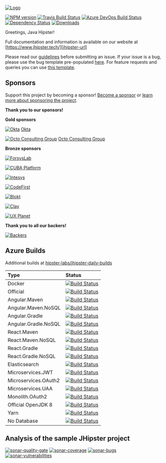 [![Logo][jhipster-image]][jhipster-url]

[![NPM version][npm-image]][npm-url] [![Travis Build Status][travis-image]][travis-url-main] [![Azure DevOps Build Status][azure-devops-image]][azure-devops-url-main] [![Dependency Status][daviddm-image]][daviddm-url] [![Downloads][npmcharts-image]][npmcharts-url]

Greetings, Java Hipster!

Full documentation and information is available on our website at [https://www.jhipster.tech/][jhipster-url]

Please read our [guidelines](/CONTRIBUTING.md#submitting-an-issue) before submitting an issue. If your issue is a bug, please use the bug template pre-populated [here][issue-template]. For feature requests and queries you can use [this template][feature-template].

## Sponsors

Support this project by becoming a sponsor! [Become a sponsor](https://opencollective.com/generator-jhipster) or [learn more about sponsoring the project](https://www.jhipster.tech/sponsors/).

**Thank you to our sponsors!**

**Gold sponsors**

[![Okta][okta-image]][okta-url]
[Okta][okta-url]

[![Octo Consulting Group][octoconsulting-image]][octoconsulting-url]
[Octo Consulting Group][octoconsulting-url]

**Bronze sponsors**

[![ForsysLab][forsyslab-image]][forsyslab-url]

[![CUBA Platform][cubaplatform-image]][cubaplatform-url]

[![Intesys][intesys-image]][intesys-url]

[![CodeFirst][codefirst-image]][codefirst-url]

[![Blokt][blokt-image]][blokt-url]

[![Clay][clay-image]][clay-url]

[![UX Planet][uxplanet-image]][uxplanet-url]

**Thank you to all our backers!**

[![Backers][backers-image]][backers-url]

## Azure Builds

Additional builds at [hipster-labs/jhipster-daily-builds](https://github.com/hipster-labs/jhipster-daily-builds)

| Type                 | Status                                                 |
| :------------------- | :----------------------------------------------------- |
| Docker               | [![Build Status][img-docker]][azure-url]               |
| Official             | [![Build Status][img-official]][azure-url]             |
| Angular.Maven        | [![Build Status][img-angular-maven]][azure-url]        |
| Angular.Maven.NoSQL  | [![Build Status][img-angular-maven-nosql]][azure-url]  |
| Angular.Gradle       | [![Build Status][img-angular-gradle]][azure-url]       |
| Angular.Gradle.NoSQL | [![Build Status][img-angular-gradle-nosql]][azure-url] |
| React.Maven          | [![Build Status][img-react-maven]][azure-url]          |
| React.Maven.NoSQL    | [![Build Status][img-react-maven-nosql]][azure-url]    |
| React.Gradle         | [![Build Status][img-react-gradle]][azure-url]         |
| React.Gradle.NoSQL   | [![Build Status][img-react-gradle-nosql]][azure-url]   |
| Elasticsearch        | [![Build Status][img-elasticsearch]][azure-url]        |
| Microservices.JWT    | [![Build Status][img-ms-jwt]][azure-url]               |
| Microservices.OAuth2 | [![Build Status][img-ms-oauth2]][azure-url]            |
| Microservices.UAA    | [![Build Status][img-ms-uaa]][azure-url]               |
| Monolith.OAuth2      | [![Build Status][img-monolith-oauth2]][azure-url]      |
| Official OpenJDK 8   | [![Build Status][img-official-openjdk8]][azure-url]    |
| Yarn                 | [![Build Status][img-yarn]][azure-url]                 |
| No Database          | [![Build Status][img-nodatabase]][azure-url]           |

## Analysis of the sample JHipster project

[![sonar-quality-gate][sonar-quality-gate]][sonar-url] [![sonar-coverage][sonar-coverage]][sonar-url] [![sonar-bugs][sonar-bugs]][sonar-url] [![sonar-vulnerabilities][sonar-vulnerabilities]][sonar-url]

[azure-url]: https://dev.azure.com/hipster-labs/jhipster-daily-builds/_build
[img-docker]: https://dev.azure.com/hipster-labs/jhipster-daily-builds/_apis/build/status/Docker.Image
[img-official]: https://dev.azure.com/hipster-labs/jhipster-daily-builds/_apis/build/status/Official
[img-angular-maven]: https://dev.azure.com/hipster-labs/jhipster-daily-builds/_apis/build/status/Angular.Maven
[img-angular-maven-nosql]: https://dev.azure.com/hipster-labs/jhipster-daily-builds/_apis/build/status/Angular.Maven.NoSQL
[img-angular-gradle]: https://dev.azure.com/hipster-labs/jhipster-daily-builds/_apis/build/status/Angular.Gradle
[img-angular-gradle-nosql]: https://dev.azure.com/hipster-labs/jhipster-daily-builds/_apis/build/status/Angular.Gradle.NoSQL
[img-react-maven]: https://dev.azure.com/hipster-labs/jhipster-daily-builds/_apis/build/status/React.Maven
[img-react-maven-nosql]: https://dev.azure.com/hipster-labs/jhipster-daily-builds/_apis/build/status/React.Maven.NoSQL
[img-react-gradle]: https://dev.azure.com/hipster-labs/jhipster-daily-builds/_apis/build/status/React.Gradle
[img-react-gradle-nosql]: https://dev.azure.com/hipster-labs/jhipster-daily-builds/_apis/build/status/React.Gradle.NoSQL
[img-elasticsearch]: https://dev.azure.com/hipster-labs/jhipster-daily-builds/_apis/build/status/Elasticsearch
[img-ms-jwt]: https://dev.azure.com/hipster-labs/jhipster-daily-builds/_apis/build/status/Microservices.JWT
[img-ms-oauth2]: https://dev.azure.com/hipster-labs/jhipster-daily-builds/_apis/build/status/Microservices.OAuth2
[img-ms-uaa]: https://dev.azure.com/hipster-labs/jhipster-daily-builds/_apis/build/status/Microservices.UAA
[img-monolith-oauth2]: https://dev.azure.com/hipster-labs/jhipster-daily-builds/_apis/build/status/Monolith.OAuth2
[img-official-openjdk8]: https://dev.azure.com/hipster-labs/jhipster-daily-builds/_apis/build/status/Official.OpenJDK8
[img-yarn]: https://dev.azure.com/hipster-labs/jhipster-daily-builds/_apis/build/status/Yarn
[img-nodatabase]: https://dev.azure.com/hipster-labs/jhipster-daily-builds/_apis/build/status/NoDatabase
[sonar-url]: https://sonarcloud.io/dashboard?id=io.github.jhipster.sample%3Ajhipster-sample-application
[sonar-quality-gate]: https://sonarcloud.io/api/project_badges/measure?project=io.github.jhipster.sample%3Ajhipster-sample-application&metric=alert_status
[sonar-coverage]: https://sonarcloud.io/api/project_badges/measure?project=io.github.jhipster.sample%3Ajhipster-sample-application&metric=coverage
[sonar-bugs]: https://sonarcloud.io/api/project_badges/measure?project=io.github.jhipster.sample%3Ajhipster-sample-application&metric=bugs
[sonar-vulnerabilities]: https://sonarcloud.io/api/project_badges/measure?project=io.github.jhipster.sample%3Ajhipster-sample-application&metric=vulnerabilities
[jhipster-image]: https://raw.githubusercontent.com/jhipster/jhipster-artwork/master/logos/JHipster%20RGB-small100x25px.png
[jhipster-url]: https://www.jhipster.tech/
[npm-image]: https://badge.fury.io/js/generator-jhipster.svg
[npm-url]: https://npmjs.org/package/generator-jhipster
[travis-image]: https://travis-ci.org/jhipster/generator-jhipster.svg?branch=master
[azure-devops-image]: https://dev.azure.com/jhipster/generator-jhipster/_apis/build/status/jhipster.generator-jhipster?branchName=master
[travis-url-main]: https://travis-ci.org/jhipster/generator-jhipster
[azure-devops-url-main]: https://dev.azure.com/jhipster/generator-jhipster/_build
[daviddm-image]: https://david-dm.org/jhipster/generator-jhipster.svg?theme=shields.io
[daviddm-url]: https://david-dm.org/jhipster/generator-jhipster
[backers-image]: https://opencollective.com/generator-jhipster/tiers/backer.svg?avatarHeight=40&width=890
[backers-url]: https://opencollective.com/generator-jhipster
[okta-image]: https://www.jhipster.tech/images/open-collective/okta.png
[okta-url]: https://developer.okta.com/signup?utm_source=JHipster&utm_medium=logo&utm_campaign=Gold-Sponsor
[octoconsulting-image]: https://www.jhipster.tech/images/open-collective/octoconsulting.png
[octoconsulting-url]: http://www.octoconsulting.com/
[forsyslab-image]: https://www.jhipster.tech/images/open-collective/forsyslab.jpg
[forsyslab-url]: https://forsyslab.com/
[cubaplatform-image]: https://www.jhipster.tech/images/open-collective/cubaplatform.png
[cubaplatform-url]: https://www.cuba-platform.com/
[intesys-image]: https://www.jhipster.tech/images/open-collective/intesys.png
[intesys-url]: https://www.intesys.it/
[codefirst-image]: https://www.jhipster.tech/images/open-collective/codefirst.png
[codefirst-url]: https://www.codefirst.co.uk
[blokt-image]: https://www.jhipster.tech/images/open-collective/blokt.png
[blokt-url]: https://blokt.com/
[clay-image]: https://www.jhipster.tech/images/open-collective/clay.png
[clay-url]: https://clay.global/
[uxplanet-image]: https://www.jhipster.tech/images/open-collective/uxplanet.png
[uxplanet-url]: https://uxplanet.org/
[issue-template]: https://github.com/jhipster/generator-jhipster/issues/new?template=BUG_REPORT.md
[feature-template]: https://github.com/jhipster/generator-jhipster/issues/new?template=FEATURE_REQUEST.md
[npmcharts-image]: https://img.shields.io/npm/dm/generator-jhipster.svg?label=Downloads&style=flat
[npmcharts-url]: https://npmcharts.com/compare/generator-jhipster
